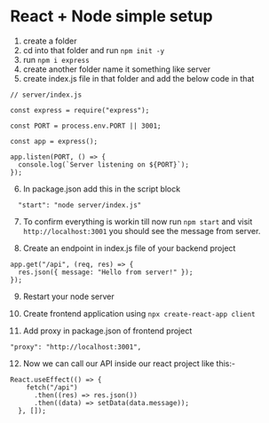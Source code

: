 # React + Node simple setup
1) create a folder
2) cd into that folder and run `npm init -y`
3) run `npm i express`
4) create another folder name it something like server
5) create index.js file in that folder and add the below code in that
```
// server/index.js

const express = require("express");

const PORT = process.env.PORT || 3001;

const app = express();

app.listen(PORT, () => {
  console.log(`Server listening on ${PORT}`);
});
```
6) In package.json add this in the script block
```
  "start": "node server/index.js"
```
7) To confirm everything is workin till now run `npm start` and visit `http://localhost:3001` you should see the message from server.

8) Create an endpoint in index.js file of your backend project
```
app.get("/api", (req, res) => {
  res.json({ message: "Hello from server!" });
});
```

9) Restart your node server

10) Create frontend application using `npx create-react-app client`

11) Add proxy in package.json of frontend project
```
"proxy": "http://localhost:3001",
```

12) Now we can call our API inside our react project like this:-
```
React.useEffect(() => {
    fetch("/api")
      .then((res) => res.json())
      .then((data) => setData(data.message));
  }, []);
```

